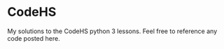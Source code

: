# CodeHS

My solutions to the CodeHS python 3 lessons. Feel free to reference any code posted here.
